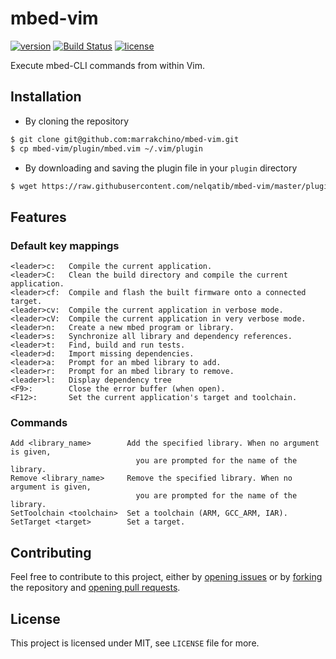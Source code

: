 # mbed-vim

[![version](https://img.shields.io/badge/version-v0.2-red.svg)](https://github.com/nelqatib/mbed-vim/releases)
[![Build Status](https://travis-ci.org/nelqatib/mbed-vim.svg?branch=master)](https://travis-ci.org/nelqatib/mbed-vim)
[![license](http://img.shields.io/badge/license-mit-blue.svg)](https://opensource.org/licenses/MIT)


Execute mbed-CLI commands from within Vim.

## Installation

* By cloning the repository
```sh
$ git clone git@github.com:marrakchino/mbed-vim.git
$ cp mbed-vim/plugin/mbed.vim ~/.vim/plugin
```

* By downloading and saving the plugin file in your `plugin` directory

```sh
$ wget https://raw.githubusercontent.com/nelqatib/mbed-vim/master/plugin/mbed.vim -O ~/.vim/plugin/mbed.vim
```

## Features

### Default key mappings

```vim
<leader>c:   Compile the current application.
<leader>C:   Clean the build directory and compile the current application.
<leader>cf:  Compile and flash the built firmware onto a connected target.
<leader>cv:  Compile the current application in verbose mode.
<leader>cV:  Compile the current application in very verbose mode.
<leader>n:   Create a new mbed program or library.
<leader>s:   Synchronize all library and dependency references.
<leader>t:   Find, build and run tests.
<leader>d:   Import missing dependencies.
<leader>a:   Prompt for an mbed library to add.
<leader>r:   Prompt for an mbed library to remove.
<leader>l:   Display dependency tree
<F9>:        Close the error buffer (when open).
<F12>:       Set the current application's target and toolchain.
```

### Commands

```vim
Add <library_name>        Add the specified library. When no argument is given,
                            you are prompted for the name of the library.
Remove <library_name>     Remove the specified library. When no argument is given,
                            you are prompted for the name of the library.
SetToolchain <toolchain>  Set a toolchain (ARM, GCC_ARM, IAR).
SetTarget <target>        Set a target.
```

## Contributing

Feel free to contribute to this project, either by [opening issues](https://github.com/nelqatib/mbed-vim/issues/new) or by [forking](https://github.com/nelqatib/mbed-vim#fork-destination-box) the repository and [opening pull requests](https://github.com/nelqatib/mbed-vim/compare). 

## License

This project is licensed under MIT, see `LICENSE` file for more.
